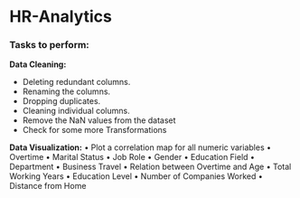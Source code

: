 # HR-Analytics
### Tasks to perform: 
**Data Cleaning:**
- Deleting redundant columns.
- Renaming the columns.
- Dropping duplicates.
- Cleaning individual columns.
- Remove the NaN values from the dataset
- Check for some more Transformations

  
**Data Visualization:**
•        Plot a correlation map for all numeric variables
•        Overtime
•        Marital Status
•        Job Role
•        Gender
•        Education Field
•        Department
•        Business Travel
•        Relation between Overtime and Age
•        Total Working Years
•        Education Level
•        Number of Companies Worked
•        Distance from Home
